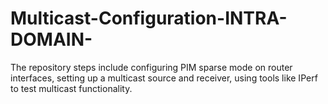 # Multicast-Configuration-INTRA-DOMAIN-
The repository steps include configuring PIM sparse mode on router interfaces, setting up a multicast source and receiver, using tools like IPerf to test multicast functionality.
